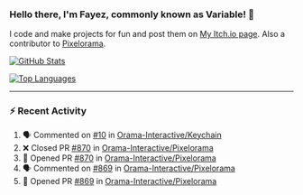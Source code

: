 ### Hello there, I'm Fayez, commonly known as Variable! 👋
I code and make projects for fun and post them on [My Itch.io page](https://variable-industries.itch.io/). Also a contributor to [Pixelorama](https://github.com/Orama-Interactive/Pixelorama).

[![GitHub Stats](https://github-readme-stats.vercel.app/api/?username=Variable-ind&show_icons=true&theme=merko)](https://github.com/anuraghazra/github-readme-stats)

[![Top Languages](https://github-readme-stats.vercel.app/api/top-langs/?username=Variable-ind&layout=compact&theme=merko)](https://github.com/anuraghazra/github-readme-stats)

---

### :zap: Recent Activity

<!--START_SECTION:activity-->
1. 🗣 Commented on [#10](https://github.com/Orama-Interactive/Keychain/issues/10) in [Orama-Interactive/Keychain](https://github.com/Orama-Interactive/Keychain)
2. ❌ Closed PR [#870](https://github.com/Orama-Interactive/Pixelorama/pull/870) in [Orama-Interactive/Pixelorama](https://github.com/Orama-Interactive/Pixelorama)
3. 💪 Opened PR [#870](https://github.com/Orama-Interactive/Pixelorama/pull/870) in [Orama-Interactive/Pixelorama](https://github.com/Orama-Interactive/Pixelorama)
4. 🗣 Commented on [#869](https://github.com/Orama-Interactive/Pixelorama/issues/869) in [Orama-Interactive/Pixelorama](https://github.com/Orama-Interactive/Pixelorama)
5. 💪 Opened PR [#869](https://github.com/Orama-Interactive/Pixelorama/pull/869) in [Orama-Interactive/Pixelorama](https://github.com/Orama-Interactive/Pixelorama)
<!--END_SECTION:activity-->

<!--
**Variable-ind/Variable-ind** is a ✨ _special_ ✨ repository because its `README.md` (this file) appears on your GitHub profile.

Here are some ideas to get you started:
- 🌱 I’m currently studying at ...
- 🔭 I’m currently working on ...
- 👯 I’m looking to collaborate on ...
- 🤔 I’m looking for help with ...
- 💬 Ask me about ...
- 📫 How to reach me: ...
- ⚡ Fun fact: ...
-->
